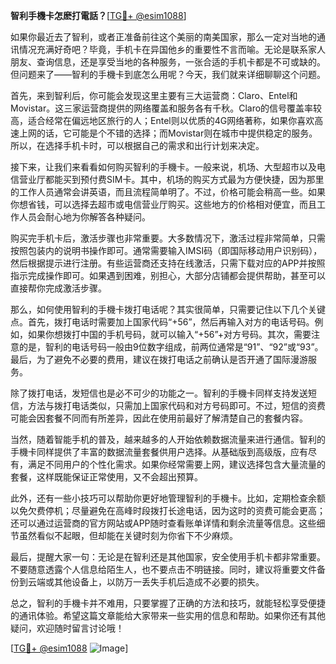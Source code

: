 **智利手機卡怎麽打電話？**[[TG💪+ @esim1088](https://t.me/s/esim1088)]

如果你最近去了智利，或者正准备前往这个美丽的南美国家，那么一定对当地的通讯情况充满好奇吧？毕竟，手机卡在异国他乡的重要性不言而喻。无论是联系家人朋友、查询信息，还是享受当地的各种服务，一张合适的手机卡都是不可或缺的。但问题来了——智利的手機卡到底怎么用呢？今天，我们就来详细聊聊这个问题。

首先，来到智利后，你可能会发现这里主要有三大运营商：Claro、Entel和Movistar。这三家运营商提供的网络覆盖和服务各有千秋。Claro的信号覆盖率较高，适合经常在偏远地区旅行的人；Entel则以优质的4G网络著称，如果你喜欢高速上网的话，它可能是个不错的选择；而Movistar则在城市中提供稳定的服务。所以，在选择手机卡时，可以根据自己的需求和出行计划来决定。

接下来，让我们来看看如何购买智利的手機卡。一般来说，机场、大型超市以及电信营业厅都能买到预付费SIM卡。其中，机场的购买方式最为方便快捷，因为那里的工作人员通常会讲英语，而且流程简单明了。不过，价格可能会稍高一些。如果你想省钱，可以选择去超市或电信营业厅购买。这些地方的价格相对便宜，而且工作人员会耐心地为你解答各种疑问。

购买完手机卡后，激活步骤也非常重要。大多数情况下，激活过程非常简单，只需按照包装内的说明书操作即可。通常需要输入IMSI码（即国际移动用户识别码），然后根据提示进行注册。有些运营商还支持在线激活，只需下载对应的APP并按照指示完成操作即可。如果遇到困难，别担心，大部分店铺都会提供帮助，甚至可以直接帮你完成激活步骤。

那么，如何使用智利的手機卡拨打电话呢？其实很简单，只需要记住以下几个关键点。首先，拨打电话时需要加上国家代码“+56”，然后再输入对方的电话号码。例如，如果你想拨打中国的手机号码，就可以输入“+56”+对方号码。其次，需要注意的是，智利的电话号码一般由9位数字组成，前两位通常是“91”、“92”或“93”。最后，为了避免不必要的费用，建议在拨打电话之前确认是否开通了国际漫游服务。

除了拨打电话，发短信也是必不可少的功能之一。智利的手機卡同样支持发送短信，方法与拨打电话类似，只需加上国家代码和对方号码即可。不过，短信的资费可能会因套餐不同而有所差异，因此在使用前最好了解清楚自己的套餐内容。

当然，随着智能手机的普及，越来越多的人开始依赖数据流量来进行通信。智利的手機卡同样提供了丰富的数据流量套餐供用户选择。从基础版到高级版，应有尽有，满足不同用户的个性化需求。如果你经常需要上网，建议选择包含大量流量的套餐，这样既能保证正常使用，又不会超出预算。

此外，还有一些小技巧可以帮助你更好地管理智利的手機卡。比如，定期检查余额以免欠费停机；尽量避免在高峰时段拨打长途电话，因为这时的资费可能会更高；还可以通过运营商的官方网站或APP随时查看账单详情和剩余流量等信息。这些细节虽然看似不起眼，但却能在关键时刻为你省下不少麻烦。

最后，提醒大家一句：无论是在智利还是其他国家，安全使用手机卡都非常重要。不要随意透露个人信息给陌生人，也不要点击不明链接。同时，建议将重要文件备份到云端或其他设备上，以防万一丢失手机后造成不必要的损失。

总之，智利的手機卡并不难用，只要掌握了正确的方法和技巧，就能轻松享受便捷的通讯体验。希望这篇文章能给大家带来一些实用的信息和帮助。如果你还有其他疑问，欢迎随时留言讨论哦！

[[TG💪+ @esim1088](https://t.me/s/esim1088) ![Image](https://i.postimg.cc/4NQfJmqS/Snipaste-2025-05-13-00-14-12.png)]